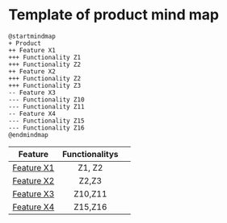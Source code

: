 # Template of product mind map

```plantuml
@startmindmap
+ Product
++ Feature X1
+++ Functionality Z1
+++ Functionality Z2
++ Feature X2
+++ Functionality Z2
+++ Functionality Z3
-- Feature X3
--- Functionality Z10
--- Functionality Z11
-- Feature X4
--- Functionality Z15
--- Functionality Z16
@endmindmap
```

| Feature | Functionalitys || 
|:-:|:-:|:-:|
| [Feature X1](templates/template-feature.md)| Z1, Z2|  
| [Feature X2](templates/template-feature.md)| Z2,Z3| 
| [Feature X3](templates/template-feature.md)| Z10,Z11| 
| [Feature X4](templates/template-feature.md)| Z15,Z16| 

